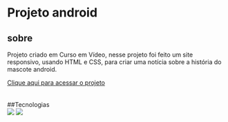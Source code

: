 <h1>Projeto android</h1>

<h2>sobre</h2>
<p>Projeto criado em Curso em Vídeo, nesse projeto foi feito um site responsivo, usando HTML e CSS, para criar uma notícia sobre a história do mascote android. </p>
<a href = "https://projeto-android-brown.vercel.app">Clique aqui para acessar o projeto</a>
<br><br><br>
##Tecnologias
<div>
  <img src="https://img.shields.io/badge/HTML-239120?style=for-the-badge&logo=html5&logoColor=white">
  <img src="https://img.shields.io/badge/CSS-239120?&style=for-the-badge&logo=css3&logoColor=white">
</div>

